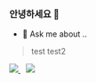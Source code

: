 ### 안녕하세요 👋
- 💬 Ask me about ..
> test
> test2

<div>
    <a href="https://hits.seeyoufarm.com">
        <img src="https://hits.seeyoufarm.com/api/count/incr/badge.svg?url=https%3A%2F%2Fgithub.com%2Fprove-ability&count_bg=%2379C83D&title_bg=%23555555&icon=instacart.svg&icon_color=%23E96301&title=HITS&edge_flat=true"/>
    </a>
    <a href="https://velog.io/@bard">
        <img 
        src="http://img.shields.io/badge/-TECH_BLOG-black?style=flat-square&logo=v&link=https://velog.io/@bard/"
        style="height : auto; margin-left : 10px; margin-right : 10px;"/>
    </a>
</div>
<!--
**prove-ability/prove-ability** is a ✨ _special_ ✨ repository because its `README.md` (this file) appears on your GitHub profile.

Here are some ideas to get you started:

- 🔭 I’m currently working on ...
- 🌱 I’m currently learning ...
- 👯 I’m looking to collaborate on ...
- 🤔 I’m looking for help with ...
- 💬 Ask me about ...
- 📫 How to reach me: ...
- 😄 Pronouns: ...
- ⚡ Fun fact: ...
-->
